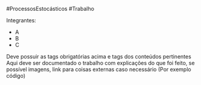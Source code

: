 #ProcessosEstocásticos  #Trabalho

Integrantes:
- A
- B
- C

Deve possuir as tags obrigatórias acima e tags dos conteúdos pertinentes
Aqui deve ser documentado o trabalho com explicações do que foi feito, se possível imagens, link para coisas externas caso necessário (Por exemplo código)
